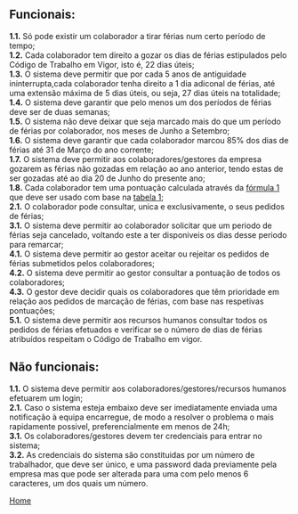 ## Funcionais:

**1.1.** Só pode existir um colaborador a tirar férias num certo período de tempo;  
**1.2.** Cada colaborador tem direito a gozar os dias de férias estipulados pelo Código de Trabalho em Vigor, isto é, 22 dias úteis;  
**1.3.** O sistema deve permitir que por cada 5 anos de antiguidade ininterrupta,cada colaborador tenha direito a 1 dia adiconal de férias, até uma extensão máxima de 5 dias úteis, ou seja, 27 dias úteis na totalidade;  
**1.4.** O sistema deve garantir que pelo menos um dos períodos de férias deve ser de duas semanas;  
**1.5.** O sistema não deve deixar que seja marcado mais do que um período de férias por colaborador, nos meses de Junho a Setembro;  
**1.6.** O sistema deve garantir que cada colaborador marcou 85% dos dias de férias
até 31 de Março do ano corrente;  
**1.7.** O sistema deve permitir aos colaboradores/gestores da empresa gozarem as férias não gozadas
em relação ao ano anterior, tendo estas de ser gozadas até ao dia 20 de Junho do presente ano;  
**1.8.** Cada colaborador tem uma pontuação calculada através da [fórmula 1](Anexos) que deve ser usado com base na [tabela 1](Anexos);  
**2.1.** O colaborador pode consultar, unica e exclusivamente, o seus pedidos de férias;  
**3.1.** O sistema deve permitir ao colaborador solicitar que um periodo de férias seja cancelado, voltando este a ter disponiveis os dias desse periodo para remarcar;  
**4.1.** O sistema deve permitir ao gestor aceitar ou rejeitar os pedidos de férias submetidos pelos colaboradores;  
**4.2.** O sistema deve permitir ao gestor consultar a pontuação de todos os colaboradores;  
**4.3.** O gestor deve decidir quais os colaboradores que têm prioridade em relação aos pedidos de marcação
de férias, com base nas respetivas pontuações;  
**5.1.** O sistema deve permitir aos recursos humanos consultar todos os pedidos de férias efetuados e verificar se o número de dias de férias atribuídos respeitam o Código de Trabalho em vigor.

## Não funcionais:
**1.1.** O sistema deve permitir aos colaboradores/gestores/recursos humanos efetuarem um login;  
**2.1.** Caso o sistema esteja embaixo deve ser imediatamente enviada uma notificação à equipa encarregue, de modo a resolver o problema o mais rapidamente possivel, preferencialmente em menos de 24h;  
**3.1.** Os colaboradores/gestores devem ter credenciais para entrar no sistema;  
**3.2.** As credenciais do sistema são constituidas por um número de trabalhador, que deve ser único, e uma password dada previamente pela empresa mas que pode ser alterada para uma com pelo menos 6 caracteres, um dos quais um número. 


[Home](Home)